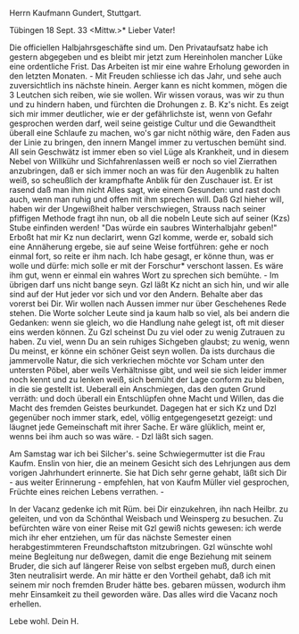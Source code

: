 Herrn Kaufmann Gundert, Stuttgart.

 Tübingen 18 Sept. 33 <Mittw.>*
Lieber Vater!

Die officiellen Halbjahrsgeschäfte sind um. Den Privataufsatz habe ich gestern abgegeben und es bleibt mir jetzt zum Hereinholen mancher Lüke eine ordentliche Frist. Das Arbeiten ist mir eine wahre Erholung geworden in den letzten Monaten. - Mit Freuden schliesse ich das Jahr, und sehe auch zuversichtlich ins nächste hinein. Aerger kann es nicht kommen, mögen die 3 Leutchen sich reiben, wie sie wollen. Wir wissen voraus, was wir zu thun und zu hindern haben, und fürchten die Drohungen z. B. Kz's nicht. Es zeigt sich mir immer deutlicher, wie er der gefährlichste ist, wenn von Gefahr gesprochen werden darf, weil seine geistige Cultur und die Gewandtheit überall eine Schlaufe zu machen, wo's gar nicht nöthig wäre, den Faden aus der Linie zu bringen, den innern Mangel immer zu vertuschen bemüht sind. All sein Geschwätz ist immer eben so viel Lüge als Krankheit, und in diesem Nebel von Willkühr und Sichfahrenlassen weiß er noch so viel Zierrathen anzubringen, daß er sich immer noch an was für den Augenblik zu halten weiß, so scheußlich der krampfhafte Anblik für den Zuschauer ist. Er ist rasend daß man ihm nicht Alles sagt, wie einem Gesunden: und rast doch auch, wenn man ruhig und offen mit ihm sprechen will. Daß Gzl hieher will, haben wir der Ungewißheit halber verschwiegen, Strauss nach seiner pfiffigen Methode fragt ihn nun, ob all die nobeln Leute sich auf seiner (Kzs) Stube einfinden werden! "Das würde ein saubres Winterhalbjahr geben!" Erboßt hat mir Kz nun declarirt, wenn Gzl komme, werde er, sobald sich eine Annäherung ergebe, sie auf seine Weise fortführen: gehe er noch einmal fort, so reite er ihm nach. Ich habe gesagt, er könne thun, was er wolle und dürfe: mich solle er mit der Forschur* verschont lassen. Es wäre ihm gut, wenn er einmal ein wahres Wort zu sprechen sich bemühte. - Im übrigen darf uns nicht bange seyn. Gzl läßt Kz nicht an sich hin, und wir alle sind auf der Hut jeder vor sich und vor den Andern. Behalte aber das vorerst bei Dir. Wir wollen nach Aussen immer nur über Geschehenes Rede stehen. Die Worte solcher Leute sind ja kaum halb so viel, als bei andern die Gedanken: wenn sie gleich, wo die Handlung nahe gelegt ist, oft mit dieser eins werden können. 
Zu Gzl scheinst Du zu viel oder zu wenig Zutrauen zu haben. Zu viel, wenn Du an sein ruhiges Sichgeben glaubst; zu wenig, wenn Du meinst, er könne ein schöner Geist seyn wollen. Da ists durchaus die jammervolle Natur, die sich verkriechen möchte vor Scham unter den untersten Pöbel, aber weils Verhältnisse gibt, und weil sie sich leider immer noch kennt und zu lenken weiß, sich bemüht der Lage conform zu bleiben, in die sie gestellt ist. Ueberall ein Anschmiegen, das den guten Grund verräth: und doch überall ein Entschlüpfen ohne Macht und Willen, das die Macht des fremden Geistes beurkundet. Dagegen hat er sich Kz und Dzl gegenüber noch immer stark, edel, völlig entgegengesetzt gezeigt: und läugnet jede Gemeinschaft mit ihrer Sache. Er wäre glüklich, meint er, wenns bei ihm auch so was wäre. - Dzl läßt sich sagen.

Am Samstag war ich bei Silcher's. seine Schwiegermutter ist die Frau Kaufm. Enslin von hier, die an meinem Gesicht sich des Lehrjungen aus dem vorigen Jahrhundert erinnerte. Sie hat Dich sehr gerne gehabt, läßt sich Dir - aus weiter Erinnerung - empfehlen, hat von Kaufm Müller viel gesprochen, Früchte eines reichen Lebens verrathen. -

In der Vacanz gedenke ich mit Rüm. bei Dir einzukehren, ihn nach Heilbr. zu geleiten, und von da Schönthal Weisbach und Weinsperg zu besuchen. Zu befürchten wäre von einer Reise mit Gzl gewiß nichts gewesen: ich werde mich ihr eher entziehen, um für das nächste Semester einen herabgestimmteren Freundschaftston mitzubringen. Gzl wünschte wohl meine Begleitung nur deßwegen, damit die enge Beziehung mit seinem Bruder, die sich auf längerer Reise von selbst ergeben muß, durch einen 3ten neutralisirt werde. An mir hätte er den Vortheil gehabt, daß ich mit seinem mir noch fremden Bruder hätte bes. gebaren müssen, wodurch ihm mehr Einsamkeit zu theil geworden wäre. Das alles wird die Vacanz noch erhellen.

Lebe wohl.
 Dein H.

